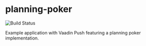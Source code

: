 # planning-poker
![Build Status](https://travis-ci.com/martinvidec/planning-poker.svg?branch=master)

Example application with Vaadin Push featuring a planning poker implementation.
